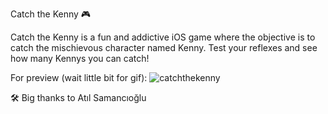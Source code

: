 Catch the Kenny 🎮

Catch the Kenny is a fun and addictive iOS game where the objective is to catch the mischievous character named Kenny. Test your reflexes and see how many Kennys you can catch!

For preview (wait little bit for gif): 
![catchthekenny](https://github.com/nigarixx/CatchTheKennyGame/assets/105124936/d6ff31a5-5746-4cc4-a5c7-0d755463c81c)


🛠️ Big thanks to Atıl Samancıoğlu
